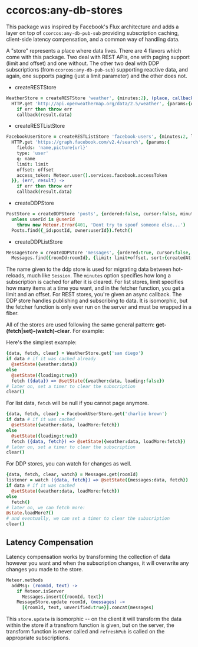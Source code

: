 # ccorcos:any-db-stores

This package was inspired by Facebook's Flux architecture and adds a layer on top of `ccorcos:any-db-pub-sub` providing subscription caching, client-side latency compensation, and a common way of handling data.

A "store" represents a place where data lives. There are 4 flavors which come with this package. Two deal with REST APIs, one with paging support (limit and offset) and one without. The other two deal with DDP subscriptions (from `ccorcos:any-db-pub-sub`) supporting reactive data, and again, one supports paging (just a limit parameter) and the other does not.

- createRESTStore

```coffee
WeatherStore = createRESTStore 'weather', {minutes:2}, (place, callback) ->
  HTTP.get 'http://api.openweathermap.org/data/2.5/weather', {params:{q:query}}, (err, result) ->
    if err then throw err
    callback(result.data)
```

- createRESTListStore

```coffee
FacebookUserStore = createRESTListStore 'facebook-users', {minutes:2, limit:10}, (name, {limit, offset}, callback) ->
  HTTP.get 'https://graph.facebook.com/v2.4/search', {params:{
    fields: 'name,picture{url}'
    type: 'user'
    q: name
    limit: limit
    offset: offset
    access_token: Meteor.user().services.facebook.accessToken
  }}, (err, result) ->
    if err then throw err
    callback(result.data)
```

- createDDPStore

```coffee
PostStore = createDDPStore 'posts', {ordered:false, cursor:false, minutes:2}, ([postId, userId]) ->
  unless userId is @userId
    throw new Meteor.Error(401, 'Dont try to spoof someone else...')
  Posts.find({_id:postId, owner:userId}).fetch()
```
- createDDPListStore

```coffee
MessageStore = createDDPStore 'messages', {ordered:true, cursor:false, minutes:2}, (roomId, {limit, offset}) ->
  Messages.find({roomId:roomId}, {limit: limit+offset, sort:{createdAt:-1}}).fetch()
```

The name given to the ddp store is used for migrating data between hot-reloads, much like `Session`.
The `minutes` option specifies how long a subscription is cached for after it is cleared.
For list stores, limit specifies how many items at a time you want, and in the fetcher function, you get a limit and an offset.
For REST stores, you're given an async callback. The DDP store handles publishing and subscribing to data. It is isomorphic, but the fetcher function is only ever run on the server and must be wrapped in a fiber.

All of the stores are used following the same general pattern: **get-(fetch|set)-(watch)-clear**. For example:

Here's the simplest example:

```coffee
{data, fetch, clear} = WeatherStore.get('san diego')
if data # if it was cached already
  @setState({weather:data})
else
  @setState({loading:true})
  fetch ({data}) => @setState({weather:data, loading:false})
# later on, set a timer to clear the subscription
clear()
```

For list data, `fetch` will be null if you cannot page anymore.

```coffee
{data, fetch, clear} = FacebookUserStore.get('charlie brown')
if data # if it was cached
  @setState({weather:data, loadMore:fetch})
else
  @setState({loading:true})
  fetch ({data, fetch}) => @setState({weather:data, loadMore:fetch})
# later on, set a timer to clear the subscription
clear()
```

For DDP stores, you can watch for changes as well.

```coffee
{data, fetch, clear, watch} = Messages.get(roomId)
listener = watch ({data, fetch}) => @setState({messages:data, fetch})
if data # if it was cached
  @setState({weather:data, loadMore:fetch})
else
  fetch()
# later on, we can fetch more:
@state.loadMore?()
# and eventually, we can set a timer to clear the subscription
clear()
```

## Latency Compensation

Latency compensation works by transforming the collection of data however you want and when the subscription changes, it will overwrite any changes you made to the store.

```coffee
Meteor.methods
  addMsg: (roomId, text) ->
    if Meteor.isServer
      Messages.insert({roomId, text})
    MessageStore.update roomId, (messages) ->
      [{roomId, text, unverified:true}].concat(messages)
```

This `store.update` is isomorphic -- on the client it will transform the data within the store if a transfrom function is given, but on the server, the transform function is never called and `refreshPub` is called on the appropriate subscriptions. 
